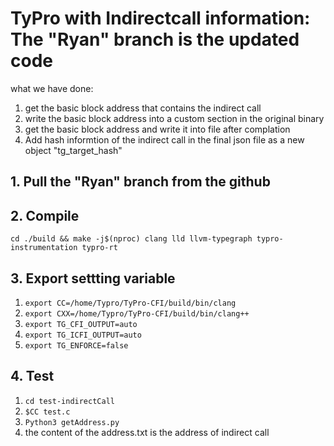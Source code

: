 TyPro with Indirectcall information: The "Ryan" branch is the  updated code
=============================================================================

what we have done:
1. get the basic block address that contains the indirect call
2. write the basic block address into a custom section in the original binary
3. get the basic block address and write it into file after complation
4. Add hash informtion of the indirect call in the final json file as a new object "tg_target_hash"


## 1. Pull the "Ryan" branch from the github
## 2. Compile
`cd ./build && make -j$(nproc) clang lld llvm-typegraph typro-instrumentation typro-rt`
## 3. Export settting variable
1. `export CC=/home/Typro/TyPro-CFI/build/bin/clang`
2. `export CXX=/home/Typro/TyPro-CFI/build/bin/clang++`
3. `export TG_CFI_OUTPUT=auto`
4. `export TG_ICFI_OUTPUT=auto`
5. `export TG_ENFORCE=false`
## 4. Test
1. `cd test-indirectCall`
2. `$CC test.c`
3. `Python3 getAddress.py`
4. the content of the address.txt is the address of indirect call